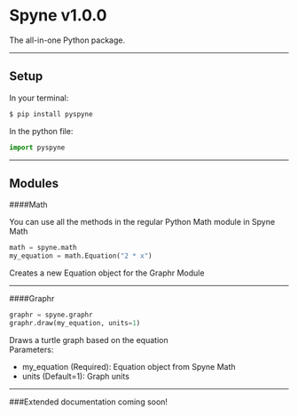 # Spyne v1.0.0

The all-in-one Python package.
****
## Setup

In your terminal:
```bash
$ pip install pyspyne
```
In the python file:

```python
import pyspyne
```
***
## Modules

####Math

You can use all the methods in the regular Python Math module in Spyne Math
```python
math = spyne.math
my_equation = math.Equation("2 * x")
```
Creates a new Equation object for the Graphr Module
***
####Graphr
```python
graphr = spyne.graphr
graphr.draw(my_equation, units=1)
```
Draws a turtle graph based on the equation\
Parameters:
- my_equation (Required): Equation object from Spyne Math
- units (Default=1): Graph units

***
###Extended documentation coming soon!












